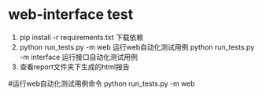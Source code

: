 # web-interface test
1. pip install -r requirements.txt 下载依赖
2. python run_tests.py -m web 运行web自动化测试用例
   python run_tests.py -m interface 运行接口自动化测试用例
3. 查看report文件夹下生成的html报告

#运行web自动化测试用例命令
python run_tests.py -m web 